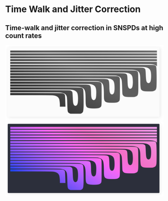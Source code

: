 # Time Walk and Jitter Correction

## Time-walk and jitter correction in SNSPDs at high count rates

![sizzle_time_walk](./figs_02/time_walk_image_light.svg#only-light)
![sizzle_time_walk](./figs_02/time_walk_image_dark.svg#only-dark)

<!-- &nbsp;&nbsp;&nbsp;&nbsp;&nbsp;&nbsp;&nbsp;&nbsp;&nbsp;&nbsp;&nbsp;&nbsp;&nbsp;&nbsp;&nbsp;&nbsp;&nbsp;&nbsp;&nbsp;&nbsp;&nbsp;&nbsp;&nbsp;&nbsp;&nbsp;&nbsp;&nbsp;&nbsp;&nbsp;&nbsp;![](./figs_02/pnr_and_pulses.png) -->
